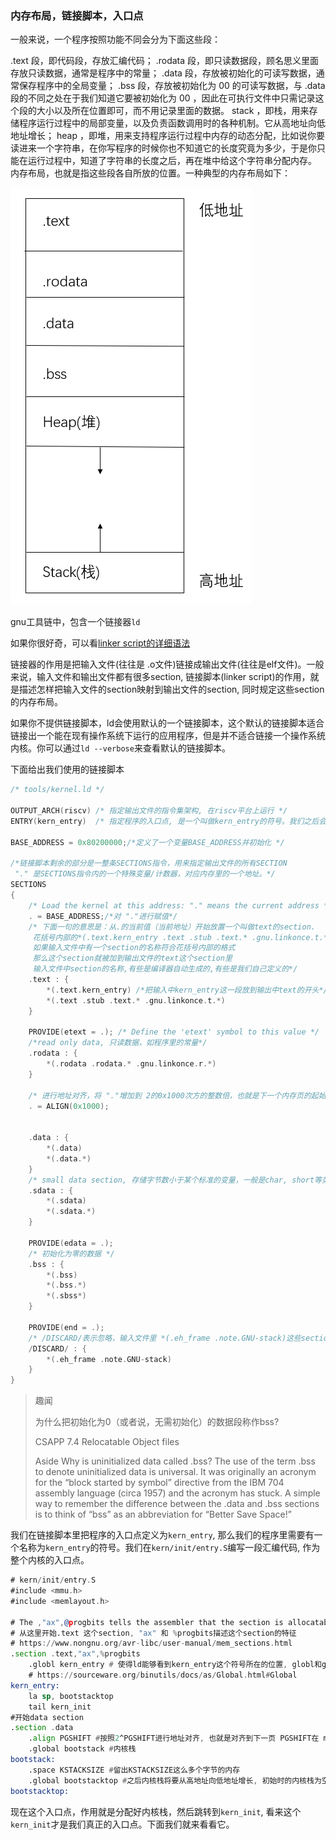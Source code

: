 ### 内存布局，链接脚本，入口点

一般来说，一个程序按照功能不同会分为下面这些段：

.text 段，即代码段，存放汇编代码；
.rodata 段，即只读数据段，顾名思义里面存放只读数据，通常是程序中的常量；
.data 段，存放被初始化的可读写数据，通常保存程序中的全局变量；
.bss 段，存放被初始化为 00 的可读写数据，与 .data 段的不同之处在于我们知道它要被初始化为 00 ，因此在可执行文件中只需记录这个段的大小以及所在位置即可，而不用记录里面的数据。
stack ，即栈，用来存储程序运行过程中的局部变量，以及负责函数调用时的各种机制。它从高地址向低地址增长；
heap ，即堆，用来支持程序运行过程中内存的动态分配，比如说你要读进来一个字符串，在你写程序的时候你也不知道它的长度究竟为多少，于是你只能在运行过程中，知道了字符串的长度之后，再在堆中给这个字符串分配内存。
内存布局，也就是指这些段各自所放的位置。一种典型的内存布局如下：

![](program_memory_layout.png)

gnu工具链中，包含一个链接器`ld`

如果你很好奇，可以看[linker script的详细语法](http://www.scoberlin.de/content/media/http/informatik/gcc_docs/ld_3.html)

链接器的作用是把输入文件(往往是 .o文件)链接成输出文件(往往是elf文件)。一般来说，输入文件和输出文件都有很多section, 链接脚本(linker script)的作用，就是描述怎样把输入文件的section映射到输出文件的section, 同时规定这些section的内存布局。

如果你不提供链接脚本，ld会使用默认的一个链接脚本，这个默认的链接脚本适合链接出一个能在现有操作系统下运行的应用程序，但是并不适合链接一个操作系统内核。你可以通过`ld --verbose`来查看默认的链接脚本。

下面给出我们使用的链接脚本

```cpp
/* tools/kernel.ld */

OUTPUT_ARCH(riscv) /* 指定输出文件的指令集架构, 在riscv平台上运行 */
ENTRY(kern_entry)  /* 指定程序的入口点, 是一个叫做kern_entry的符号。我们之后会在汇编代码里定义它*/

BASE_ADDRESS = 0x80200000;/*定义了一个变量BASE_ADDRESS并初始化 */

/*链接脚本剩余的部分是一整条SECTIONS指令，用来指定输出文件的所有SECTION
 "." 是SECTIONS指令内的一个特殊变量/计数器，对应内存里的一个地址。*/
SECTIONS
{
    /* Load the kernel at this address: "." means the current address */
    . = BASE_ADDRESS;/*对 "."进行赋值*/
	/* 下面一句的意思是：从.的当前值（当前地址）开始放置一个叫做text的section. 
	 花括号内部的*(.text.kern_entry .text .stub .text.* .gnu.linkonce.t.*)是正则表达式
	 如果输入文件中有一个section的名称符合花括号内部的格式
	 那么这个section就被加到输出文件的text这个section里
	 输入文件中section的名称,有些是编译器自动生成的,有些是我们自己定义的*/
    .text : {
        *(.text.kern_entry) /*把输入中kern_entry这一段放到输出中text的开头*/
        *(.text .stub .text.* .gnu.linkonce.t.*)
    }

    PROVIDE(etext = .); /* Define the 'etext' symbol to this value */
	/*read only data, 只读数据，如程序里的常量*/
    .rodata : {
        *(.rodata .rodata.* .gnu.linkonce.r.*)
    }

    /* 进行地址对齐，将 "."增加到 2的0x1000次方的整数倍，也就是下一个内存页的起始处 */
    . = ALIGN(0x1000);

  	
    .data : {
        *(.data)
        *(.data.*)
    }
	/* small data section, 存储字节数小于某个标准的变量，一般是char, short等类型的 */
    .sdata : {
        *(.sdata)
        *(.sdata.*)
    }

    PROVIDE(edata = .);
	/* 初始化为零的数据 */
    .bss : {
        *(.bss)
        *(.bss.*)
        *(.sbss*)
    }

    PROVIDE(end = .);
	/* /DISCARD/表示忽略，输入文件里 *(.eh_frame .note.GNU-stack)这些section都被忽略，不会加入到输出文件中 */
    /DISCARD/ : {
        *(.eh_frame .note.GNU-stack)
    }
}
```

> 趣闻 
>
> 为什么把初始化为0（或者说，无需初始化）的数据段称作bss?
>
> CSAPP 7.4 Relocatable Object files
>
> Aside Why is uninitialized data called .bss?
> The use of the term .bss to denote uninitialized data is universal. It was originally an acronym for the
> “block started by symbol” directive from the IBM 704 assembly language (circa 1957) and the acronym
> has stuck. A simple way to remember the difference between the .data and .bss sections is to think
> of “bss” as an abbreviation for “Better Save Space!”

我们在链接脚本里把程序的入口点定义为`kern_entry`, 那么我们的程序里需要有一个名称为`kern_entry`的符号。我们在`kern/init/entry.S`编写一段汇编代码, 作为整个内核的入口点。

```asm
# kern/init/entry.S
#include <mmu.h>
#include <memlayout.h>

# The ,"ax",@progbits tells the assembler that the section is allocatable ("a"), executable ("x") and contains data ("@progbits").
# 从这里开始.text 这个section, "ax" 和 %progbits描述这个section的特征
# https://www.nongnu.org/avr-libc/user-manual/mem_sections.html
.section .text,"ax",%progbits 
    .globl kern_entry # 使得ld能够看到kern_entry这个符号所在的位置, globl和global同义
    # https://sourceware.org/binutils/docs/as/Global.html#Global
kern_entry: 
    la sp, bootstacktop 
    tail kern_init 
#开始data section
.section .data
    .align PGSHIFT #按照2^PGSHIFT进行地址对齐, 也就是对齐到下一页 PGSHIFT在 mmu.h定义
    .global bootstack #内核栈
bootstack:
    .space KSTACKSIZE #留出KSTACKSIZE这么多个字节的内存
    .global bootstacktop #之后内核栈将要从高地址向低地址增长, 初始时的内核栈为空
bootstacktop:                              
```

现在这个入口点，作用就是分配好内核栈，然后跳转到`kern_init`, 看来这个`kern_init`才是我们真正的入口点。下面我们就来看看它。
